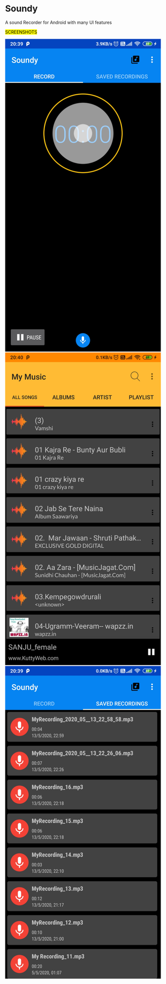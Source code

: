 # Soundy
A sound Recorder for Android with many UI features


<mark>SCREENSHOTS</mark>

![SS1](./img/SS1.jpg)
![SS2](./img/SS2.jpg)
![SS3](./img/SS3.jpg)
